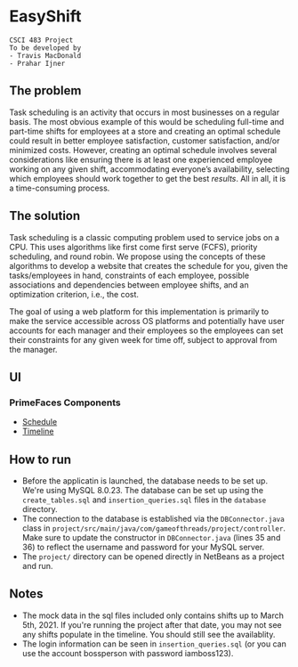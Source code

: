 # EasyShift

    CSCI 483 Project
    To be developed by
    - Travis MacDonald
    - Prahar Ijner

## The problem 
Task scheduling is an activity that occurs in most businesses on a regular basis. The most obvious example of this would be scheduling full-time and part-time shifts for employees at a store and creating an optimal schedule could result in better employee satisfaction, customer satisfaction, and/or minimized costs. However, creating an optimal schedule involves several considerations like ensuring there is at least one experienced employee working on any given shift, accommodating everyone’s availability, selecting which employees should work together to get the best *results*. All in all, it is a time-consuming process.

## The solution
Task scheduling is a classic computing problem used to service jobs on a CPU. This uses algorithms like first come first serve (FCFS), priority scheduling, and round robin. We propose using the concepts of these algorithms to develop a website that creates the schedule for you, given the tasks/employees in hand, constraints of each employee, possible associations and dependencies between employee shifts, and an optimization criterion, i.e., the cost.

The goal of using a web platform for this implementation is primarily to make the service accessible across OS platforms and potentially have user accounts for each manager and their employees so the employees can set their constraints for any given week for time off, subject to approval from the manager.

## UI

### PrimeFaces Components

- [Schedule](https://www.primefaces.org/showcase/ui/data/schedule/basic.xhtml?jfwid=a3fe3)
- [Timeline](https://www.primefaces.org/showcase/ui/data/timeline/allEvents.xhtml?jfwid=a3fe3)

## How to run
- Before the applicatin is launched, the database needs to be set up. We're using MySQL 8.0.23. The database can be set up using the `create_tables.sql` and `insertion_queries.sql` files in the `database` directory.
- The connection to the database is established via the `DBConnector.java` class in `project/src/main/java/com/gameofthreads/project/controller`. Make sure to update the constructor in `DBConnector.java` (lines 35 and 36) to reflect the username and password for your MySQL server.
- The `project/` directory can be opened directly in NetBeans as a project and run.

## Notes
- The mock data in the sql files included only contains shifts up to March 5th, 2021. If you're running the project after that date, you may not see any shifts populate in the timeline. You should still see the availablity.
- The login information can be seen in `insertion_queries.sql` (or you can use the account bossperson with password iamboss123).
